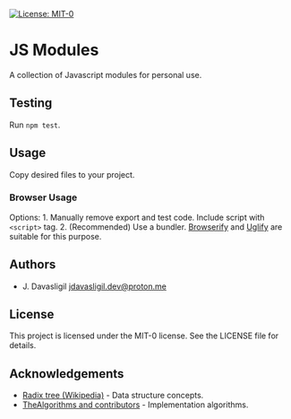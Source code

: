 [![License: MIT-0](https://img.shields.io/badge/License-MIT-yellow.svg)](https://opensource.org/licenses/MIT-0)

# JS Modules
A collection of Javascript modules for personal use.

## Testing
Run `npm test`.

## Usage
Copy desired files to your project.

### Browser Usage
Options:
    1. Manually remove export and test code. Include script with `<script>` tag.
    2. (Recommended) Use a bundler. [Browserify](https://browserify.org/) and [Uglify](https://github.com/mishoo/UglifyJS#readme) are suitable for this purpose.

## Authors
* J. Davasligil <jdavasligil.dev@proton.me>

## License
This project is licensed under the MIT-0 license. See the LICENSE file for details.

## Acknowledgements
* [Radix tree (Wikipedia)](https://en.wikipedia.org/wiki/Radix_tree) - Data structure concepts.
* [TheAlgorithms and contributors](https://the-algorithms.com/algorithm/radix-tree) - Implementation algorithms.
